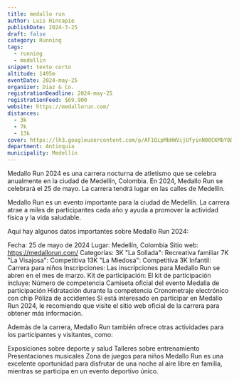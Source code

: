 ```yaml
---
title: medallo run
author: Luis Hincapie
publishDate: 2024-3-25
draft: false
category: Running
tags:
  - running
  - medellin
snippet: texto corto
altitude: 1495m
eventDate: 2024-may-25
organizer: Diaz & Co.
registrationDeadline: 2024-may-25
registrationFeed: $69.900
website: https://medallorun.com/
distances:
  - 3k
  - 7k
  - 13k
cover: https://lh3.googleusercontent.com/p/AF1QipMbHWVijUfyinN00CKMbY0D6ATGaHi1XTYSu6ig=s1360-w1360-h1020
department: Antioquia
municipality: Medellín
---
```


Medallo Run 2024 es una carrera nocturna de atletismo que se celebra anualmente en la ciudad de Medellín, Colombia. En 2024, Medallo Run se celebrará el 25 de mayo. La carrera tendrá lugar en las calles de Medellín.

Medallo Run es un evento importante para la ciudad de Medellín. La carrera atrae a miles de participantes cada año y ayuda a promover la actividad física y la vida saludable.

Aquí hay algunos datos importantes sobre Medallo Run 2024:

Fecha: 25 de mayo de 2024
Lugar: Medellín, Colombia
Sitio web: https://medallorun.com/
Categorías:
3K "La Sollada": Recreativa familiar
7K "La Visajosa": Competitiva
13K "La Miedosa": Competitiva
3K Infantil: Carrera para niños
Inscripciones: Las inscripciones para Medallo Run se abren en el mes de marzo.
Kit de participación: El kit de participación incluye:
Número de competencia
Camiseta oficial del evento
Medalla de participación
Hidratación durante la competencia
Cronometraje electrónico con chip
Póliza de accidentes
Si está interesado en participar en Medallo Run 2024, le recomiendo que visite el sitio web oficial de la carrera para obtener más información.

Además de la carrera, Medallo Run también ofrece otras actividades para los participantes y visitantes, como:

Exposiciones sobre deporte y salud
Talleres sobre entrenamiento
Presentaciones musicales
Zona de juegos para niños
Medallo Run es una excelente oportunidad para disfrutar de una noche al aire libre en familia, mientras se participa en un evento deportivo único.